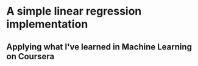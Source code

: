 # A simple linear regression implementation

## Applying what I've learned in Machine Learning on Coursera